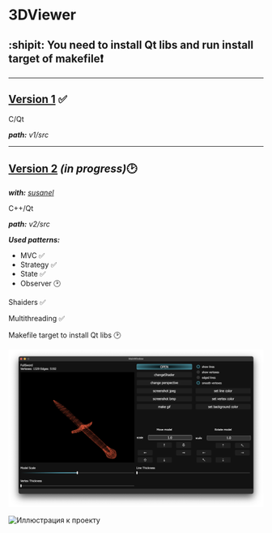 # 3DViewer
## :shipit: You need to install Qt libs and run install target of makefile:heavy_exclamation_mark:
___

## [__Version 1__](src/v1/) :white_check_mark:

C/Qt

___path:___ _v1/src_


___

## [__Version 2__](src/v2/) ___(in progress)___:clock2:
___with:___ _[susanel](https://github.com/maybeIllchangeitlater)_

C++/Qt

___path:___ _v2/src_


___Used patterns:___
- MVC :white_check_mark:
- Strategy :white_check_mark:
- State :white_check_mark:
- Observer :clock2:

Shaiders :white_check_mark:

Multithreading :white_check_mark:

Makefile target to install Qt libs :clock2:

![Иллюстрация к проекту](https://github.com/MaksimovSanan/3DViewer/raw/master/v2/misc/images/Screenshot1.png)

![Иллюстрация к проекту](https://github.com/MaksimovSanan/3DViewer/raw/master/v2/misc/images/output.gif)